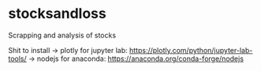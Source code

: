 # stocksandloss
 Scrapping and analysis of stocks

Shit to install
-> plotly for jupyter lab: https://plotly.com/python/jupyter-lab-tools/
-> nodejs for anaconda: https://anaconda.org/conda-forge/nodejs
